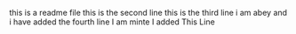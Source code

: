 this is a readme file
this is the second line
this is the third line
i am abey and i have added the fourth line
I am minte I added This Line

